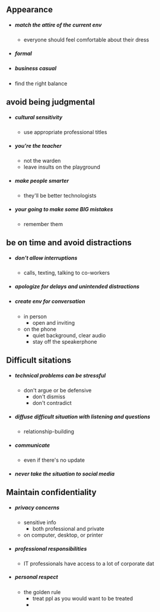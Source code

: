 ## Appearance
- ##### match the attire of the current env
	- everyone should feel comfortable about their dress
- ##### formal 
- ##### business casual
- find the right balance 

## avoid being judgmental 
- ##### cultural sensitivity
	- use appropriate professional titles
- ##### you're the teacher
	- not the warden 
	- leave insults on the playground
- ##### make people smarter
	- they'll be better technologists
- ##### your going to make some BIG mistakes
	- remember them

## be on time and avoid distractions
- ##### don't allow interruptions
	- calls, texting, talking to co-workers
- ##### apologize for delays and unintended distractions
- ##### create env for conversation
	- in person
		- open and inviting
	- on the phone
		- quiet background, clear audio
		- stay off the speakerphone

## Difficult sitations
- ##### technical problems can be stressful
	- don't argue or be defensive
		- don't dismiss 
		- don't contradict
- ##### diffuse difficult situation with listening and questions 
	- relationship-building
- ##### communicate 
	- even if there's no update
- ##### never take the situation to social media

## Maintain confidentiality
- ##### privacy concerns
	- sensitive info 
		- both professional and private
	- on computer, desktop, or printer
- ##### professional responsibilities
	- IT professionals have access to a lot of corporate dat
- ##### personal respect
	- the golden rule
		- treat ppl as you would want to be treated
		- 